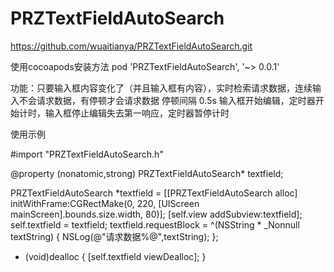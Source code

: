 # PRZTextFieldAutoSearch

https://github.com/wuaitianya/PRZTextFieldAutoSearch.git

使用cocoapods安装方法
pod 'PRZTextFieldAutoSearch', '~> 0.0.1'


功能：只要输入框内容变化了（并且输入框有内容），实时检索请求数据，连续输入不会请求数据，有停顿才会请求数据 停顿间隔 0.5s
输入框开始编辑，定时器开始计时，输入框停止编辑失去第一响应，定时器暂停计时

使用示例

#import "PRZTextFieldAutoSearch.h"

@property (nonatomic,strong) PRZTextFieldAutoSearch* textfield;


PRZTextFieldAutoSearch *textfield = [[PRZTextFieldAutoSearch alloc] initWithFrame:CGRectMake(0, 220, [UIScreen mainScreen].bounds.size.width, 80)];
[self.view addSubview:textfield];
self.textfield = textfield;
textfield.requestBlock = ^(NSString * _Nonnull textString) {
NSLog(@"请求数据%@",textString);
};

- (void)dealloc
{
[self.textfield viewDealloc];
}
